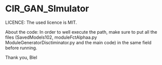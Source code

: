 # CIR_GAN_SImulator

LICENCE:
The used licence is MIT. 

About the code: 
In order to well execute the path, make sure to put all the files (SavedModels102, moduleFctAlphaa.py  ModuleGeneratorDisctiminator.py and the main code) in the same field before running. 

Thank you, 
Blel 
